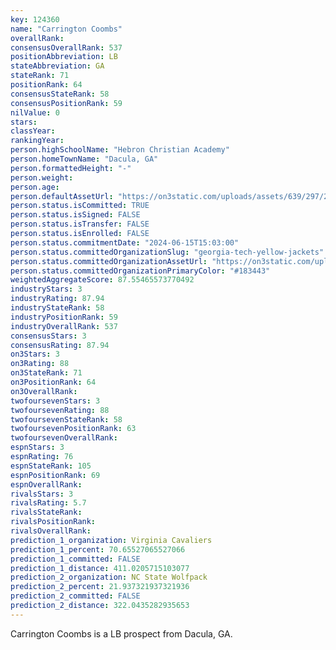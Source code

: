 ```yaml
---
key: 124360
name: "Carrington Coombs"
overallRank: 
consensusOverallRank: 537
positionAbbreviation: LB
stateAbbreviation: GA
stateRank: 71
positionRank: 64
consensusStateRank: 58
consensusPositionRank: 59
nilValue: 0
stars: 
classYear: 
rankingYear: 
person.highSchoolName: "Hebron Christian Academy"
person.homeTownName: "Dacula, GA"
person.formattedHeight: "-"
person.weight: 
person.age: 
person.defaultAssetUrl: "https://on3static.com/uploads/assets/639/297/297639.png"
person.status.isCommitted: TRUE
person.status.isSigned: FALSE
person.status.isTransfer: FALSE
person.status.isEnrolled: FALSE
person.status.commitmentDate: "2024-06-15T15:03:00"
person.status.committedOrganizationSlug: "georgia-tech-yellow-jackets"
person.status.committedOrganizationAssetUrl: "https://on3static.com/uploads/assets/767/214/214767.svg"
person.status.committedOrganizationPrimaryColor: "#183443"
weightedAggregateScore: 87.55465573770492
industryStars: 3
industryRating: 87.94
industryStateRank: 58
industryPositionRank: 59
industryOverallRank: 537
consensusStars: 3
consensusRating: 87.94
on3Stars: 3
on3Rating: 88
on3StateRank: 71
on3PositionRank: 64
on3OverallRank: 
twofoursevenStars: 3
twofoursevenRating: 88
twofoursevenStateRank: 58
twofoursevenPositionRank: 63
twofoursevenOverallRank: 
espnStars: 3
espnRating: 76
espnStateRank: 105
espnPositionRank: 69
espnOverallRank: 
rivalsStars: 3
rivalsRating: 5.7
rivalsStateRank: 
rivalsPositionRank: 
rivalsOverallRank: 
prediction_1_organization: Virginia Cavaliers
prediction_1_percent: 70.65527065527066
prediction_1_committed: FALSE
prediction_1_distance: 411.0205715103077
prediction_2_organization: NC State Wolfpack
prediction_2_percent: 21.937321937321936
prediction_2_committed: FALSE
prediction_2_distance: 322.0435282935653
---
```

Carrington Coombs is a LB prospect from Dacula, GA.